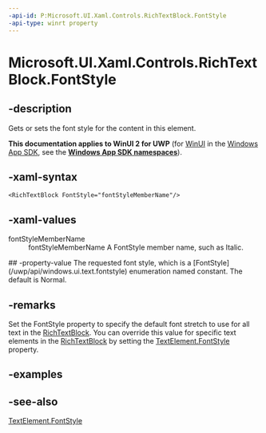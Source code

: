 ```yaml
---
-api-id: P:Microsoft.UI.Xaml.Controls.RichTextBlock.FontStyle
-api-type: winrt property
---
```


<!-- Property syntax
public Windows.UI.Text.FontStyle FontStyle { get;  set; }
-->

# Microsoft.UI.Xaml.Controls.RichTextBlock.FontStyle

## -description
Gets or sets the font style for the content in this element.

**This documentation applies to WinUI 2 for UWP** (for [WinUI](/windows/apps/winui/winui3/) in the [Windows App SDK](/windows/apps/windows-app-sdk/), see the **[Windows App SDK namespaces](/windows/windows-app-sdk/api/winrt/)**).

## -xaml-syntax
```xaml
<RichTextBlock FontStyle="fontStyleMemberName"/>
```


## -xaml-values
<dl><dt>fontStyleMemberName</dt><dd>fontStyleMemberName A FontStyle member name, such as Italic.</dd>
</dl>
## -property-value
The requested font style, which is a [FontStyle](/uwp/api/windows.ui.text.fontstyle) enumeration named constant. The default is Normal.

## -remarks
Set the FontStyle property to specify the default font stretch to use for all text in the [RichTextBlock](richtextblock.md). You can override this value for specific text elements in the [RichTextBlock](richtextblock.md) by setting the [TextElement.FontStyle](../microsoft.ui.xaml.documents/textelement_fontstyle.md) property.

## -examples

## -see-also
[TextElement.FontStyle](../microsoft.ui.xaml.documents/textelement_fontstyle.md)
